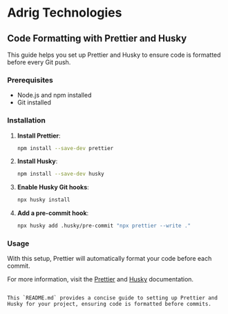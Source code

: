 # Adrig Technologies 

## Code Formatting with Prettier and Husky

This guide helps you set up Prettier and Husky to ensure code is formatted before every Git push.

### Prerequisites

- Node.js and npm installed
- Git installed

### Installation

1. **Install Prettier**:

   ```sh
   npm install --save-dev prettier
   ```

2. **Install Husky**:

   ```sh
   npm install --save-dev husky
   ```

3. **Enable Husky Git hooks**:

   ```sh
   npx husky install
   ```

4. **Add a pre-commit hook**:

   ```sh
   npx husky add .husky/pre-commit "npx prettier --write ."
   ```

### Usage

With this setup, Prettier will automatically format your code before each commit.

For more information, visit the [Prettier](https://prettier.io) and [Husky](https://typicode.github.io/husky) documentation.

```

This `README.md` provides a concise guide to setting up Prettier and Husky for your project, ensuring code is formatted before commits.
```